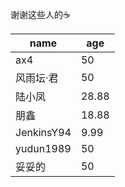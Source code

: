 谢谢这些人的☕️

name | age
---- | ---
ax4 | 50
风雨坛·君 | 50
陆小凤 | 28.88
朋鑫 | 18.88
JenkinsY94 | 9.99
yudun1989 | 50
妥妥的 | 50
